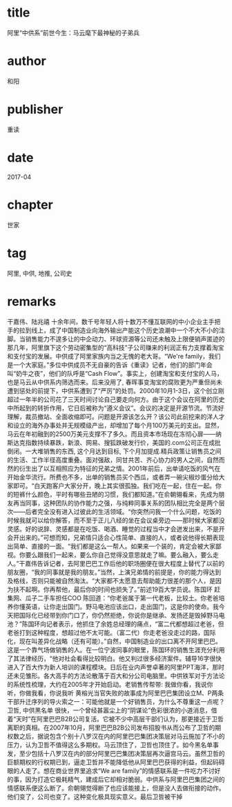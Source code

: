 # title
阿里“中供系”前世今生：马云麾下最神秘的子弟兵

# author
和阳

# publisher
重读

# date
2017-04

# chapter
世家

# tag
阿里, 中供, 地推, 公司史

# remarks
干嘉伟、陆兆禧 十余年间，数千号年轻人将十数万不懂互联网的中小企业主手把手的拉到线上，成了中国制造业向海外输出产能这个历史浪潮中一个不大不小的注脚。当销售能力不遑多让的中企动力、环球资源等公司还未触及上限便销声匿迹的那几年，阿里旗下这个劳动密集型的“高科技”子公司赚来的利润正有力支撑着淘宝和支付宝的发展。中供成了阿里家族内当之无愧的老大哥。“We're family，我们是一个大家庭。”多位中供成员不无自豪的告诉《重读》记者，他们的部门年会叫“奶牛之夜”，他们的队呼是“Cash Flow”。事实上，创建淘宝和支付宝的人马，也是马云从中供系内筛选而来。后来没用了, 春晖事变淘宝的腐败更为严重但尚未遭到惩处的前提下，中供系遭到了“严厉”的处罚。2000年10月1-3日，这个创立刚超过一年半的公司花了三天时间讨论自己要走向何方。由于这个会议在阿里的历史中所起到的转折作用，它日后被称为“遵义会议”。会议的决定是开源节流。节流好理解，裁员撤站、全面收缩即可。问题是开源该怎么开？该公司此前挖来的洋人才和设立的海外办事处并无规模级产出，却增加了每个月100万美元的支出。显然，马云在年初融到的2500万美元支撑不了多久。而且资本市场现在冻彻心扉——纳斯达克指数持续暴跌，新浪、网易、搜狐跌破发行价，美国的.com公司正在成批倒闭。一大堆销售的东西, 这个月达到目标, 下个月加提成.精兵政策让销售员之间的生活、工作半径高度重叠。面对强敌，同甘共苦、齐心协力的男人之间，自然而然的衍生出了以互相照应为特征的兄弟之情。2001年前后，出单请吃饭的风气在开始金华流行。所费也不多，出单的销售员买个西瓜，或者弄一碗尖椒炒蛋分给大家即可。“白天跑客户大家分开，晚上其实很孤独。我们吃在一起，住在一起。你的短裤什么颜色，平时有哪些丑陋的习惯，我们都知道。”在俞朝翎看来，先成为朋友再当同事，这种团队的协作能力之强，与纯粹同事关系的团队相比完全是两个层次——后者完全没有进入过彼此的生活领域。“你突然问我一个什么问题，吃饭的时候我就可以给你解答，而不至于正儿八经的坐在会议桌旁边——那时候大家都没灵感。好的说辞、灵感都是在吃饭、喝酒、睡觉的过程当中才会迸发出来，不是开会开出来的。”可想而知，兄弟情只适合心性简单、直接的人，或者说他得长期表现出简单、直接的一面。“我们都是这么一帮人。如果来一个装的，肯定会被大家鄙视。你要么跟我们一起来，要么你自己觉得没意思就走了嘛。要么融入，要么走人。”干嘉伟告诉记者，去阿里巴巴工作后他的职场圈便在很大程度上替代了以前的朋友圈，“我的同事就是我的朋友。”当然，上演兄弟情的前提是，你的能力得达到及格线，否则只能被自然淘汰。“大家都不太愿意去帮助能力很差的那个人，是因为扶不起啊。你再帮他，最后你的时间也损失了。”前述19百大学员说。陈国环 赶集网、瓜子二手车担任COO 陈回道：“你老爸属于第一代老板，比较土。你老爸培养你懂英语，让你走出国门。野马电池应该出口，走出国门，这是你的使命。我今天把国际化已经带到你门口了，你仍然拒绝，你说你是继承、发扬还是毁掉野马电池？”陈国环向记者表示，他抓住了余姓总经理的痛点，“富二代都想超过老爸，但老爸打到这种程度，想超过他不太可能。（富二代）你走老爸没走过的路，国际化，现在叫差异化战略（还有可能）。”自然，中国制造业的出口离不开阿里巴巴。这是一个靠气场做销售的人。在一位宁波同事的眼里，陈国环的销售生涯充分利用了其法律经历，“他对社会看得比较明白。他又判过很多经济案件。辅导16字很快进入了百大作为新人培训的课程模块。日后在业内声誉卓著的阿里PPT海洋，那时还未见雏形。各大高手的方法论散落于百大和分公司电脑里。中供铁军对于方法论的系统性梳理，大约在2005年才开始启动。老销售传帮带: 我做你看，我说你听，你做我看，你说我听 黄榕光当官失败的故事成为阿里巴巴集团设立M、P两条干部升迁序列的导火索之一：可能他就是一个好销售员，为什么不尊重这一点呢？ 卫哲, 中供黑名单 很快，一个曾经甚嚣尘上的“阴谋论”色彩很浓的小道消息，借着“天时”在阿里巴巴B2B公司复活。它被不少中高层干部们认为，那更接近于卫哲离职的真相。在2007年10月，阿里巴巴B2B公司发布招股书从而公布了卫哲的期权数之后，据说包含个别十八罗汉在内的阿里巴巴集团决策层对马云施加了不小的压力，认为卫哲不值得这么多期权。马云顶住了，卫哲也顶住了。如今黑名单事发，至少包括十八罗汉在内的部分阿里巴巴集团决策层再次逼宫马云。虽然卫哲的巨额期权的行权期已到，逼走卫哲并不能降低他从阿里巴巴获得的利益，但起码碍眼的人走了。想在商业世界里追求“We are family”的情感联系是一件吃力不讨好的事，因为打造它极耗精气，建成后它却相对脆弱。中供系与阿里巴巴集团之间的情感联系便这么断了。俞朝翎觉得断了也应该能接上，但是没人去做衔接的动作。他们变了，公司也变了。这种变化极具现实意义。最后卫哲被干掉

